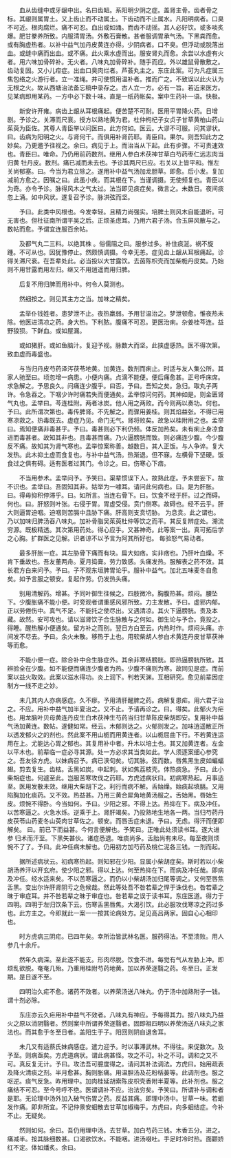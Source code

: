 <!-- { "loadSidebar": true } -->
　　血从齿缝中或牙龈中出。名曰齿衄。系阳明少阴之症。盖肾主骨。齿者骨之标。其龈则属胃土。又上齿止而不动属土。下齿动而不止属水。凡阳明病者。口臭不可近。根肉腐烂。痛不可忍。血出或如涌。而齿不动摇。其人必好饮。或多啖炙爆。肥甘豢养所致。内服清胃汤。外敷石膏散。甚者服调胃承气汤。下黑粪而愈。或有胸虚热者。以补中益气加丹皮黄连亦得。少阴病者。口不臭。但浮动或脱落出血。或缝中痛而出血。或不痛。此火乘水虚而出。服安肾丸而愈。余尝以水虚有火者。用六味加骨碎补。无火者。八味丸加骨碎补。随手而应。外以雄鼠骨散敷之。齿动复固。又小儿疳症。出血口臭肉烂者。芦荟丸主之。东庄此案。可为凡症属三焦包络之火游行者。立一准绳。并可使惯用温补者。推而广之。不致误以此火认为无根之火。故从西塘治法备忘稿中录存之。古人立一方。必有一旨。若近来医方。见某病即用某药。一方中必下数十味。直是一纸药帐矣。案中生药补一语。快极。

　　新安许开雍。病齿上龈从耳根痛起。便苦楚不可耐。医用平胃降火药。日增剧。予诊之。关滞而尺衰。授方以熟地黄为君。杜仲枸杞子女贞子甘草黄柏山药山茱萸为臣佐。其尊人青臣举以问医曰。此方何如。医云。大谬不可服。问其谬状。曰。齿病为阳明之火。与肾何干。而俱用补肾药耶。青臣曰。果尔。则吾知此方之妙矣。乃更邀予往视之。余曰。病见于上。而治当从下起。此有步骤。不可责速效也。青臣曰。唯命。乃仍用前药数剂。继用人参白术茯神甘草白芍药枣仁远志肉当归黄 牡丹皮。数剂。痛已减而未去也。予诊其两尺已应。右关以上皆平和。惟左关尚郁塞。曰。今当为君立除之。遂用补中益气汤加龙胆草。即愈。后小发。复加减前方愈之。因嘱之曰。此虽小疾。而其根在下。当谨调摄。无使频复也。青臣以为奇。亦令予诊。脉得风木之气太过。法当即见痰症矣。微言之。未数日。夜间痰忽上涌。如中风状。遂复召予诊。脉洪弦而坚。

　　予曰。此类中风根也。今发幸轻。且精力尚强实。培脾土则风木自能退听。可无害也。但杜征南所谓平吴之后。正烦圣虑耳。乃用六君子汤。合玉屏风散与之。数帖而愈。予谓宜连服百余帖。

　　及都气丸二三料。以绝其株 。俗儒阻之曰。服参过多。补住痰涎。祸不旋踵。不可从也。因犹豫停止。然颇慎调摄。今幸无恙。症见齿上龈从耳根痛起。诊得关滞尺衰。在吾辈处此。必当投以大甘露饮。去茵陈枳壳而加柴栀丹皮矣。乃始则不用甘露而用左归。继又不用逍遥而用归脾。

　　后复不用归脾而用补中。何令人莫测也。

　　然细按之。则见其主方之当。加味之精矣。

　　孟举仆钱姓者。患梦泄不止。夜热羸弱。予用甘温治之。梦泄顿愈。惟夜热未除。他医进清凉之药。身大热。下利脓。腹痛不可忍。更医治痢。杂姜桂芩连。益野狼狈。下鲜血。或如屋漏。

　　或如猪肝。或如鱼脑汁。复迎予视。脉数大而坚。此挟虚感热。医不得次第。致血虚而毒盛也。

　　与当归丹皮芍药泽泻茯苓地黄。加黄连。数剂而痢止。时适与友人集公所。其家人驰至曰。顷忽增一病患。小便内痛。点滴不能便。便后痛愈甚。正号呼床席。求急解之。予思良久。问痛连少腹乎。曰否。予曰。吾知之矣。急归。取丸子两许。令急吞之。下咽少许时痛若失而便通矣。孟举惊问何药。其神如是。则金匮肾气丸也。孟举曰。芩连桂附。两者冰炭。他人用之两败。而今则两以奏功。何也。予曰。此所谓次第也。毒传脾肾。不先解之。而骤用姜桂。则其焰益张。不得已用寒凉救之。热毒既去。虚症乃见。命门无气。肾将败矣。故急以桂附用之也。孟举曰。焉知便痛非毒甚乎。予曰。毒甚则必下利仍频。体反加热矣。未有痢止身凉食进而毒甚者。故知其非也。且毒甚而痛。乃火逼膀胱而致。则必痛连少腹。今少腹反不痛。故知其为肾气寒也。孟举惊案称善。越数日。其人正饭。与人争谇。复大发热。此木抑土虚而食复也。与补中益气汤。热渐退。但不寐。左横骨下坚硬。饭食过之俱有碍。适有医者过其门。令诊之。曰。伤寒心下痞。

　　不当用参术。孟举问予。予笑曰。渠辈惯误下人。故熟此症。予未尝妄下。故不识也。孟举曰。吾固知其非。姑举为一噱耳。请问此何病也。曰。是为肝胀。曰。得毋抑积停滞乎。曰。如所言。当连右骨下。曰。饮食不经于肝。过之而碍。何也。曰。肝怒则叶张。右侵于胃。胃虚受侵。贲门侧寒。故碍也。经不云乎。肝大则逼胃迫咽。迫咽则苦膈中且胁下痛。肝高则支贲切胁。 为息贲。此之谓也。乃以加味归脾汤吞八味丸。加补骨脂吴茱萸杜仲等饮之而平。其反复辨症处。溯流穷源。既极精透。其次第用药处。得心应手。又甚神奇。此等案一出。真可拓后学之心胸。扩群医之见解。识者谅不以予言为阿其所好也。 每验怒气易动者。

　　最多肝胀一症。其左胁骨下痛而有块。扁大如痞。实非痞也。乃肝叶血燥。不肯下垂故也。吾友董两舟。夏月捣膏。劳力致感。头痛发热。服解表之药不效。其长君方白来问予。予曰。子不观东垣脾胃论乎。服补中益气。加北五味麦冬自愈矣。如予言服之顿安。复起作劳。仍发热头痛。

　　别用清解药。增甚。予同叶御生往候之。四肢微冷。胸腹热甚。烦闷。腰坠下。少腹胀痛不能小便。时旁观者谓重感风邪所致。力主发散。予曰。虚邪内郁。正以劳倦伤中。真气不足。不能托之使尽出。又遇清凉。其火下逼膀胱。责及本藏。故然。安可攻也。请以滋肾饮子合生脉散与之何如。御生论与予合。竟投之。得睡。醒热解小便通矣。留方补之而别。翌日方白至云。内热时作。烦闷头痛。亦间发不尽去。予曰。余火未散。移热于上也。用软柴胡人参白术黄连丹皮甘草茯神等而愈。

　　不能小便一症。除合补中合生脉症外。其余非寒结膀胱。即热逼膀胱所致。其辨验全在少腹。如不能便而痛连少腹者为热。少腹不痛则为寒。故同见是症。而前案以益火取效。此案以滋水得功。炎上润下。判若天渊。互相研究。愈见前辈因症制方一线不走之妙。

　　未几其内人亦病感症。久不瘳。予用清肝醒脾之药。病解复患疟。用六君子治之。不应。用补中益气加半夏治之。又不止。予请再诊之。曰。得矣。此郁火为疟也。用龙脑叶贝母黄连丹皮生白术茯神生芍药当归甘草陈皮柴胡即安。复用补中益气汤加黄连。数帖。遂健如常。经云。木郁则达之。火郁则发之。加味逍遥散正所以透发郁火之的剂也。然此案不用山栀而用黄连者。以山栀屈曲下行。不若黄连运用在上。尤能达心胃之郁也。其复用补中者。升木以培土也。其又加黄连者。左金以平木也。前辈临一症必寻其源。处一方必求其当类如此。学人须逐案细心参究之。吾友徐方虎。以妹病召予。病已浃旬矣。切其脉。弦而数。唇焦黑生皮如蝙蝠翅。剪去复生。齿枯。舌黑如炭。中起刺。状如焦荔枝壳。体热痰急。予曰。此小柴胡症也。何遽至此。岂服苦寒攻伐之药耶。方虎述病状曰。初病寒热起。月事适至。医用发散未效。继用大柴胡下之。利行而病不解。舌始燥。始痰起填膈。又用陷胸加化痰药。又不效。热益甚。乃用三黄合犀角地黄汤服之。舌始黑。唇始生皮。烦惋不得卧。今当如何。予曰。少阳之邪。不得上达。热抑在下。病及冲任。以苦寒逼之。火急水烁。逆乘于上。肾肝竭矣。乃投熟地生地各一两。当归芍药丹皮茯苓山药麦冬山萸肉甘草佐之。顿安。而唇舌症未退。予曰。无虑。得汗而便即解矣。 曰。前已下而益甚。今何言便解也。予笑曰。正唯此处须读书耳。遂大进参 归术而汗至。下黑矢甚伙。诸症悉退。唯痰尚多。舌胎尚有未尽。每至夜则烦惋不了了。予曰。此冲任病未解也。仍用初方加芍药及桃仁泥各三钱。一剂而起。

　　据所述病状云。初病寒热起。则知邪在少阳。显属小柴胡症矣。斯时若以小柴胡汤养汗以开玄府。使少阳之邪。得以上达。何至热抑在下。而病及冲任哉。即病及冲任。经水适来矣。不以苦寒逼之。而仍以小柴胡汤加归尾等调之。又何至唇焦舌黑。变出尔许肝肾阴亏之危候哉。然此等处吾不咎若辈之悍于诛伐也。咎若辈之昧于审症耳。并不咎若辈之昧于审症也。咎若辈之误于读书耳。东庄医道。得力于四明。四明于左归饮条下云。伤寒舌黑唇焦。大渴引饮。此必服攻伐寒凉之药过多也。此方主之。今即就此一案一一按其论病处方。足见高吕两家。固自心心相印也。

　　时方虎病三阴疟。已四年矣。幸所治皆武林名医。服药得法。不至溃败。用人参几十余斤。

　　然年久病深。至此遂不能支。形肉尽脱。饮食不进。每觉有气从左胁上冲。即烦乱欲脱。奄奄几殆。乃重用桂附芍药地黄。加以养荣逐翳之药。冬至日。正发期。是日遂不至。

　　四明治久疟不愈。诸药不效者。以养荣汤送八味丸。仍于汤中加熟附子一钱。谓十剂必除。

　　东庄亦云久疟用补中益气不效者。八味丸有神应。予每得其力。按八味丸乃益火之原以消阴翳者。然则案中所谓养荣逐翳者。固即祖四明以养荣汤送八味丸之家法也。而其愈于冬至日者。盖阳生于子。阳回则阴自退舍耳。

　　未几又有适蔡氏妹病感症。遣力迎予。时以事滞武林。不得往。来促数次。及予至。则病亟矣。方虎道病状。谓此病甚怪。攻之不可。补之不可。调和之又不可。真反复无计。予曰。攻法吾可臆度得之。请问其补法调法。方虎曰。始用疏表及降火清痰之剂。半月愈甚。胸则胀痛。用温胆汤及花粉栝蒌等。此调剂也。服之呕逆。痰气反急。昨用理中。加肉桂延胡索陈皮枳壳香附半夏等。此补剂也。服之痛结不可忍。至今号呼不绝。医谓调补不应。治法穷矣。予笑曰。所谓补与调和者是耶。无论理中汤外加入破气伤胃之药。反益其痛。即理中汤中。甘草一味。若蛔发作痛。即非所宜。不记仲景安蛔散去甘草加椒梅乎。方虎曰。向多蛔结症。今补不止。无疑矣。

　　然则如何。余曰。吾仍用理中汤。去甘草。加白芍药三钱。木香五分。进之。痛减半。按其脉细数甚。口渴欲饮水。不能咽。进汤啜吐。手足时冷时热。面颧娇红不定。体如燔炙。余曰。

